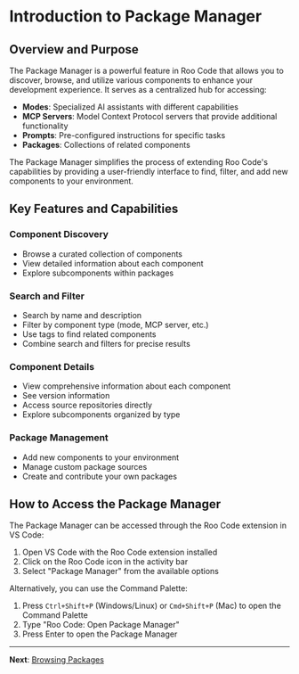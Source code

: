 # Introduction to Package Manager

## Overview and Purpose

The Package Manager is a powerful feature in Roo Code that allows you to discover, browse, and utilize various components to enhance your development experience. It serves as a centralized hub for accessing:

- **Modes**: Specialized AI assistants with different capabilities
- **MCP Servers**: Model Context Protocol servers that provide additional functionality
- **Prompts**: Pre-configured instructions for specific tasks
- **Packages**: Collections of related components

The Package Manager simplifies the process of extending Roo Code's capabilities by providing a user-friendly interface to find, filter, and add new components to your environment.

## Key Features and Capabilities

### Component Discovery
- Browse a curated collection of components
- View detailed information about each component
- Explore subcomponents within packages

### Search and Filter
- Search by name and description
- Filter by component type (mode, MCP server, etc.)
- Use tags to find related components
- Combine search and filters for precise results

### Component Details
- View comprehensive information about each component
- See version information
- Access source repositories directly
- Explore subcomponents organized by type

### Package Management
- Add new components to your environment
- Manage custom package sources
- Create and contribute your own packages

## How to Access the Package Manager

The Package Manager can be accessed through the Roo Code extension in VS Code:

1. Open VS Code with the Roo Code extension installed
2. Click on the Roo Code icon in the activity bar
3. Select "Package Manager" from the available options

Alternatively, you can use the Command Palette:

1. Press `Ctrl+Shift+P` (Windows/Linux) or `Cmd+Shift+P` (Mac) to open the Command Palette
2. Type "Roo Code: Open Package Manager"
3. Press Enter to open the Package Manager

---

**Next**: [Browsing Packages](./02-browsing-packages.md)